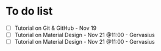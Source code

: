 # To do list
- [ ] Tutorial on Git & GitHub - Nov 19
- [ ]  Tutorial on Material Design - Nov 21 @11:00 - Gervasius
- [ ]  Tutorial on Material Design - Nov 21 @11:00 - Gervasius